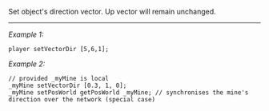 Set object's direction vector. Up vector will remain unchanged.


---
*Example 1:*
```sqf
player setVectorDir [5,6,1];
```

*Example 2:*
```sqf
// provided _myMine is local
_myMine setVectorDir [0.3, 1, 0];
_myMine setPosWorld getPosWorld _myMine; // synchronises the mine's direction over the network (special case)
```